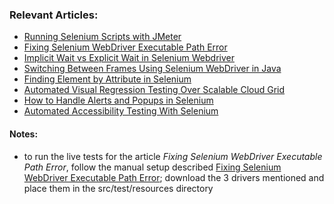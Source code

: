 ### Relevant Articles:
- [Running Selenium Scripts with JMeter](https://www.baeldung.com/selenium-jmeter)
- [Fixing Selenium WebDriver Executable Path Error](https://www.baeldung.com/java-selenium-webdriver-path-error)
- [Implicit Wait vs Explicit Wait in Selenium Webdriver](https://www.baeldung.com/selenium-implicit-explicit-wait)
- [Switching Between Frames Using Selenium WebDriver in Java](https://www.baeldung.com/java-selenium-change-frames)
- [Finding Element by Attribute in Selenium](https://www.baeldung.com/selenium-find-element-by-attribute)
- [Automated Visual Regression Testing Over Scalable Cloud Grid](https://www.baeldung.com/automated-visual-regression-testing)
- [How to Handle Alerts and Popups in Selenium](https://www.baeldung.com/java-selenium-handle-alerts-popups)
- [Automated Accessibility Testing With Selenium](https://www.baeldung.com/java-selenium-accessibility-testing)

#### Notes:
- to run the live tests for the article *Fixing Selenium WebDriver Executable Path Error*, follow the manual setup described
  [Fixing Selenium WebDriver Executable Path Error](https://www.baeldung.com/java-selenium-webdriver-path-error#manual-setup); download the 3
  drivers mentioned and place them in the src/test/resources directory 

